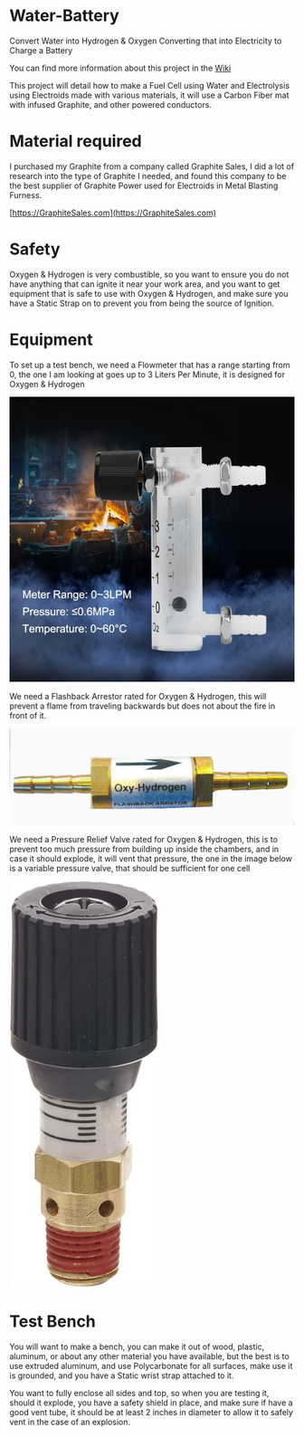# Water-Battery
Convert Water into Hydrogen &amp; Oxygen Converting that into Electricity to Charge a Battery

You can find more information about this project in the [Wiki](https://github.com/Light-Wizzard/Water-Battery/wiki)

This project will detail how to make a Fuel Cell using Water and Electrolysis using Electroids made with various materials, it will use a Carbon Fiber mat with infused Graphite, and other powered conductors. 

# Material required
I purchased my Graphite from a company called Graphite Sales, I did a lot of research into the type of Graphite I needed, and found this company to be the best supplier of Graphite Power used for Electroids in Metal Blasting Furness.


[https://GraphiteSales.com](https://GraphiteSales.com)

# Safety
Oxygen &amp; Hydrogen is very combustible, so you want to ensure you do not have anything that can ignite it near your work area, and you want to get equipment that is safe to use with Oxygen &amp; Hydrogen, and make sure you have a Static Strap on to prevent you from being the source of Ignition.

# Equipment

To set up a test bench, we need a Flowmeter that has a range starting from 0, the one I am looking at goes up to 3 Liters Per Minute, it is designed for Oxygen &amp; Hydrogen

![Flowmeter](https://github.com/Light-Wizzard/Water-Battery/blob/main/images/flowmeter.png)

We need a Flashback Arrestor rated for Oxygen &amp; Hydrogen, this will prevent a flame from traveling backwards but does not about the fire in front of it.

![Flashback Arrestor](https://github.com/Light-Wizzard/Water-Battery/blob/main/images/flashback-arrstor.png)

We need a Pressure Relief Valve rated for Oxygen &amp; Hydrogen, this is to prevent too much pressure from building up inside the chambers, and in case it should explode, it will vent that pressure, the one in the image below is a variable pressure valve, that should be sufficient for one cell

![Presurre Relief Valve](https://github.com/Light-Wizzard/Water-Battery/blob/main/images/pressure-relief-valve.png)

# Test Bench
You will want to make a bench, you can make it out of wood, plastic, aluminum, or about any other material you have available, but the best is to use extruded aluminum, and use Polycarbonate for all surfaces, make use it is grounded, and you have a Static wrist strap attached to it.

You want to fully enclose all sides and top, so when you are testing it, should it explode, you have a safety shield in place, and make sure if have a good vent tube, it should be at least 2 inches in diameter to allow it to safely vent in the case of an explosion.



